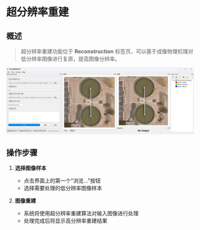 # 超分辨率重建

## 概述
> 超分辨率重建功能位于 **Reconstruction** 标签页，可以基于成像物理机理对低分辨率图像进行复原，提高图像分辨率。

![界面](../reconstruction.png)

## 操作步骤

1. **选择图像样本**
   - 点击界面上的第一个"浏览..."按钮
   - 选择需要处理的低分辨率图像样本

2. **图像重建**
   - 系统将使用超分辨率重建算法对输入图像进行处理
   - 处理完成后将显示高分辨率重建结果